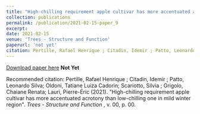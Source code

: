 ```yaml
---
title: "High-chilling requirement apple cultivar has more accentuated acrotony than low-chilling one in mild winter region"
collection: publications
permalink: /publication/2021-02-15-paper_9
excerpt:
date: 2021-02-15
venue: 'Trees - Structure and Function'
paperurl: 'not yet'
citation: Pertille, Rafael Henrique ; Citadin, Idemir ; Patto, Leonardo Silva; Oldoni, Tatiane Luiza Cadorin; Scariotto, Silvia ; Grigolo, Chaiane Renata;  Lauri, Pierre-Éric (2021). High-chilling requirement apple cultivar has more accentuated acrotony than low-chilling one in mild winter region. <i>  Trees - Structure and Functiona </i> , v. 00, p. 00.
---
```


[Download paper here](rpertille.github.io) **Not Yet**

Recommended citation: Pertille, Rafael Henrique ; Citadin, Idemir ; Patto, Leonardo Silva; Oldoni, Tatiane Luiza Cadorin; Scariotto, Silvia ; Grigolo, Chaiane Renata;  Lauri, Pierre-Éric (2021). "High-chilling requirement apple cultivar has more accentuated acrotony than low-chilling one in mild winter region". <i>  Trees - Structure and Function </i> , v. 00, p. 00.
